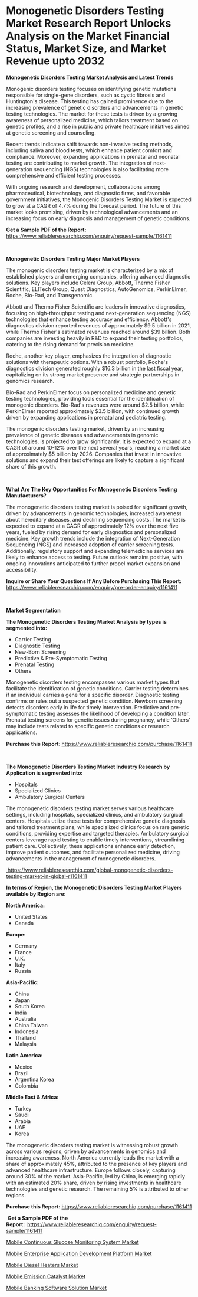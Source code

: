 <p><h1>Monogenetic Disorders Testing Market Research Report Unlocks Analysis on the Market Financial Status, Market Size, and Market Revenue upto 2032</h1></p><p><strong>Monogenetic Disorders Testing Market Analysis and Latest Trends</strong></p>
<p><p>Monogenic disorders testing focuses on identifying genetic mutations responsible for single-gene disorders, such as cystic fibrosis and Huntington's disease. This testing has gained prominence due to the increasing prevalence of genetic disorders and advancements in genetic testing technologies. The market for these tests is driven by a growing awareness of personalized medicine, which tailors treatment based on genetic profiles, and a rise in public and private healthcare initiatives aimed at genetic screening and counseling.</p><p>Recent trends indicate a shift towards non-invasive testing methods, including saliva and blood tests, which enhance patient comfort and compliance. Moreover, expanding applications in prenatal and neonatal testing are contributing to market growth. The integration of next-generation sequencing (NGS) technologies is also facilitating more comprehensive and efficient testing processes.</p><p>With ongoing research and development, collaborations among pharmaceutical, biotechnology, and diagnostic firms, and favorable government initiatives, the Monogenic Disorders Testing Market is expected to grow at a CAGR of 4.7% during the forecast period. The future of this market looks promising, driven by technological advancements and an increasing focus on early diagnosis and management of genetic conditions.</p></p>
<p><strong>Get a Sample PDF of the Report:&nbsp;</strong> <a href="https://www.reliableresearchiq.com/enquiry/request-sample/1161411?utm_campaign=1082&utm_medium=2&utm_source=Github&utm_content=ia&utm_term=22032025&utm_id=monogenetic-disorders-testing">https://www.reliableresearchiq.com/enquiry/request-sample/1161411</a></p>
<p>&nbsp;</p>
<p><strong>Monogenetic Disorders Testing Major Market Players</strong></p>
<p><p>The monogenic disorders testing market is characterized by a mix of established players and emerging companies, offering advanced diagnostic solutions. Key players include Celera Group, Abbott, Thermo Fisher Scientific, ELITech Group, Quest Diagnostics, AutoGenomics, PerkinElmer, Roche, Bio-Rad, and Transgenomic. </p><p>Abbott and Thermo Fisher Scientific are leaders in innovative diagnostics, focusing on high-throughput testing and next-generation sequencing (NGS) technologies that enhance testing accuracy and efficiency. Abbott's diagnostics division reported revenues of approximately $9.5 billion in 2021, while Thermo Fisher's estimated revenues reached around $39 billion. Both companies are investing heavily in R&D to expand their testing portfolios, catering to the rising demand for precision medicine.</p><p>Roche, another key player, emphasizes the integration of diagnostic solutions with therapeutic options. With a robust portfolio, Roche's diagnostics division generated roughly $16.3 billion in the last fiscal year, capitalizing on its strong market presence and strategic partnerships in genomics research.</p><p>Bio-Rad and PerkinElmer focus on personalized medicine and genetic testing technologies, providing tools essential for the identification of monogenic disorders. Bio-Rad's revenues were around $2.5 billion, while PerkinElmer reported approximately $3.5 billion, with continued growth driven by expanding applications in prenatal and pediatric testing.</p><p>The monogenic disorders testing market, driven by an increasing prevalence of genetic diseases and advancements in genomic technologies, is projected to grow significantly. It is expected to expand at a CAGR of around 10-12% over the next several years, reaching a market size of approximately $5 billion by 2026. Companies that invest in innovative solutions and expand their test offerings are likely to capture a significant share of this growth.</p></p>
<p>&nbsp;</p>
<p><strong>What Are The Key Opportunities For Monogenetic Disorders Testing Manufacturers?</strong></p>
<p><p>The monogenetic disorders testing market is poised for significant growth, driven by advancements in genomic technologies, increased awareness about hereditary diseases, and declining sequencing costs. The market is expected to expand at a CAGR of approximately 12% over the next five years, fueled by rising demand for early diagnostics and personalized medicine. Key growth trends include the integration of Next-Generation Sequencing (NGS) and increased adoption of carrier screening tests. Additionally, regulatory support and expanding telemedicine services are likely to enhance access to testing. Future outlook remains positive, with ongoing innovations anticipated to further propel market expansion and accessibility.</p></p>
<p><strong>Inquire or Share Your Questions If Any Before Purchasing This Report:</strong> <a href="https://www.reliableresearchiq.com/enquiry/pre-order-enquiry/1161411?utm_campaign=1082&utm_medium=2&utm_source=Github&utm_content=ia&utm_term=22032025&utm_id=monogenetic-disorders-testing">https://www.reliableresearchiq.com/enquiry/pre-order-enquiry/1161411</a></p>
<p>&nbsp;</p>
<p><strong>Market Segmentation</strong></p>
<p><strong>The Monogenetic Disorders Testing Market Analysis by types is segmented into:</strong></p>
<p><ul><li>Carrier Testing</li><li>Diagnostic Testing</li><li>New-Born Screening</li><li>Predictive & Pre-Symptomatic Testing</li><li>Prenatal Testing</li><li>Others</li></ul></p>
<p><p>Monogenetic disorders testing encompasses various market types that facilitate the identification of genetic conditions. Carrier testing determines if an individual carries a gene for a specific disorder. Diagnostic testing confirms or rules out a suspected genetic condition. Newborn screening detects disorders early in life for timely intervention. Predictive and pre-symptomatic testing assesses the likelihood of developing a condition later. Prenatal testing screens for genetic issues during pregnancy, while ‘Others’ may include tests related to specific genetic conditions or research applications.</p></p>
<p><strong>Purchase this Report:&nbsp;</strong><a href="https://www.reliableresearchiq.com/purchase/1161411?utm_campaign=1082&utm_medium=2&utm_source=Github&utm_content=ia&utm_term=22032025&utm_id=monogenetic-disorders-testing">https://www.reliableresearchiq.com/purchase/1161411</a></p>
<p>&nbsp;</p>
<p><strong>The Monogenetic Disorders Testing Market Industry Research by Application is segmented into:</strong></p>
<p><ul><li>Hospitals</li><li>Specialized Clinics</li><li>Ambulatory Surgical Centers</li></ul></p>
<p><p>The monogenetic disorders testing market serves various healthcare settings, including hospitals, specialized clinics, and ambulatory surgical centers. Hospitals utilize these tests for comprehensive genetic diagnosis and tailored treatment plans, while specialized clinics focus on rare genetic conditions, providing expertise and targeted therapies. Ambulatory surgical centers leverage rapid testing to enable timely interventions, streamlining patient care. Collectively, these applications enhance early detection, improve patient outcomes, and facilitate personalized medicine, driving advancements in the management of monogenetic disorders.</p></p>
<p><a href="https://www.reliableresearchiq.com/global-monogenetic-disorders-testing-market-in-global-r1161411?utm_campaign=1082&utm_medium=2&utm_source=Github&utm_content=ia&utm_term=22032025&utm_id=monogenetic-disorders-testing">&nbsp;https://www.reliableresearchiq.com/global-monogenetic-disorders-testing-market-in-global-r1161411</a></p>
<p><strong>In terms of Region, the Monogenetic Disorders Testing Market Players available by Region are:</strong></p>
<p>
    <p> <strong> North America: </strong>
        <ul>
            <li>United States</li>
            <li>Canada</li>
        </ul>
        </p> 
    <p> <strong> Europe: </strong>
        <ul>
            <li>Germany</li>
            <li>France</li>
            <li>U.K.</li>
            <li>Italy</li>
            <li>Russia</li>
        </ul>
        </p> 
    <p> <strong> Asia-Pacific: </strong>
        <ul>
            <li>China</li>
            <li>Japan</li>
            <li>South Korea</li>
            <li>India</li>
            <li>Australia</li>
            <li>China Taiwan</li>
            <li>Indonesia</li>
            <li>Thailand</li>
            <li>Malaysia</li>
        </ul>
        </p> 
    <p> <strong> Latin America: </strong>
        <ul>
            <li>Mexico</li>
            <li>Brazil</li>
            <li>Argentina Korea</li>
            <li>Colombia</li>
        </ul>
        </p> 
    <p> <strong> Middle East & Africa: </strong>
        <ul>
            <li>Turkey</li>
            <li>Saudi</li>
            <li>Arabia</li>
            <li>UAE</li>
            <li>Korea</li>
        </ul>
    </p>
    </p>
<p><p>The monogenetic disorders testing market is witnessing robust growth across various regions, driven by advancements in genomics and increasing awareness. North America currently leads the market with a share of approximately 45%, attributed to the presence of key players and advanced healthcare infrastructure. Europe follows closely, capturing around 30% of the market. Asia-Pacific, led by China, is emerging rapidly with an estimated 20% share, driven by rising investments in healthcare technologies and genetic research. The remaining 5% is attributed to other regions.</p></p>
<p><strong>Purchase this Report: </strong><a href="https://www.reliableresearchiq.com/purchase/1161411?utm_campaign=1082&utm_medium=2&utm_source=Github&utm_content=ia&utm_term=22032025&utm_id=monogenetic-disorders-testing">https://www.reliableresearchiq.com/purchase/1161411</a></p>
<p>&nbsp;<strong>Get a Sample PDF of the Report:&nbsp;&nbsp;</strong><a href="https://www.reliableresearchiq.com/enquiry/request-sample/1161411?utm_campaign=1082&utm_medium=2&utm_source=Github&utm_content=ia&utm_term=22032025&utm_id=monogenetic-disorders-testing">https://www.reliableresearchiq.com/enquiry/request-sample/1161411</a></p>
<p><strong></strong></p>
<p><p><a href="https://github.com/makzzochil/Market-Research-Report-List-1/blob/main/mobile-continuous-glucose-monitoring-system-market.md?utm_campaign=1082&utm_medium=2&utm_source=Github&utm_content=ia&utm_term=22032025&utm_id=monogenetic-disorders-testing">Mobile Continuous Glucose Monitoring System Market</a></p><p><a href="https://github.com/hayasiorover/Market-Research-Report-List-1/blob/main/mobile-enterprise-application-development-platform-market.md?utm_campaign=1082&utm_medium=2&utm_source=Github&utm_content=ia&utm_term=22032025&utm_id=monogenetic-disorders-testing">Mobile Enterprise Application Development Platform Market</a></p><p><a href="https://github.com/gitfwelday/Market-Research-Report-List-1/blob/main/mobile-diesel-heaters-market.md?utm_campaign=1082&utm_medium=2&utm_source=Github&utm_content=ia&utm_term=22032025&utm_id=monogenetic-disorders-testing">Mobile Diesel Heaters Market</a></p><p><a href="https://github.com/mronmizoe/Market-Research-Report-List-1/blob/main/mobile-emission-catalyst-market.md?utm_campaign=1082&utm_medium=2&utm_source=Github&utm_content=ia&utm_term=22032025&utm_id=monogenetic-disorders-testing">Mobile Emission Catalyst Market</a></p><p><a href="https://github.com/heinslakey2x/Market-Research-Report-List-1/blob/main/mobile-banking-software-solution-market.md?utm_campaign=1082&utm_medium=2&utm_source=Github&utm_content=ia&utm_term=22032025&utm_id=monogenetic-disorders-testing">Mobile Banking Software Solution Market</a></p></p>